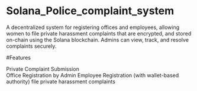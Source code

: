 # Solana_Police_complaint_system

A decentralized system for registering offices and employees, allowing women to file private harassment complaints that are encrypted,   and stored on-chain using the Solana blockchain. Admins can view, track, and resolve complaints securely.

#Features

 Private Complaint Submission   
 Office Registration by Admin
 Employee Registration (with wallet-based authority)
 file private harassment complaints

 

 

 

 

 




